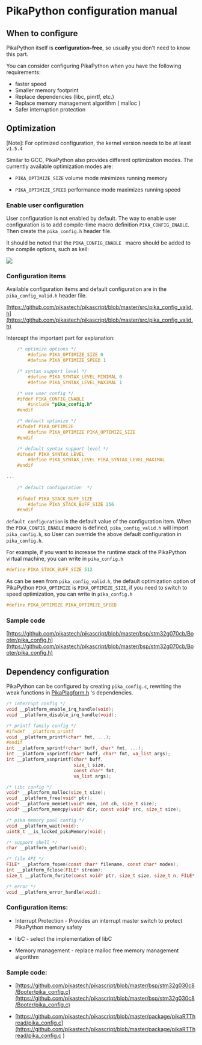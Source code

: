 # PikaPython configuration manual

## When to configure

PikaPython itself is **configuration-free**, so usually you don't need to know this part.

You can consider configuring PikaPython when you have the following requirements:

- faster speed
- Smaller memory footprint
- Replace dependencies (libc, pinrtf, etc.)
- Replace memory management algorithm ( malloc )
- Safer interruption protection
  
## Optimization

[Note]: For optimized configuration, the kernel version needs to be at least ```v1.5.4```

Similar to GCC, PikaPython also provides different optimization modes. The currently available optimization modes are:

- ```PIKA_OPTIMIZE_SIZE``` volume mode minimizes running memory

- ```PIKA_OPTIMIZE_SPEED``` performance mode maximizes running speed
  
### Enable user configuration

User configuration is not enabled by default. The way to enable user configuration is to add compile-time macro definition ``` PIKA_CONFIG_ENABLE ```. Then create the ```pika_config.h``` header file.

It should be noted that the ```PIKA_CONFIG_ENABLE ``` macro should be added to the compile options, such as keil:

![](assets/160849244-40fe7fa8-0e93-4791-8f14-bc044bbd0d59.png)

### Configuration items

Available configuration items and default configuration are in the ```pika_config_valid.h``` header file.

[https://github.com/pikastech/pikascript/blob/master/src/pika_config_valid.h](https://github.com/pikastech/pikascript/blob/master/src/pika_config_valid.h)

Intercept the important part for explanation:

```` c
    /* optimize options */
        #define PIKA_OPTIMIZE_SIZE 0
        #define PIKA_OPTIMIZE_SPEED 1

    /* syntax support level */
        #define PIKA_SYNTAX_LEVEL_MINIMAL 0
        #define PIKA_SYNTAX_LEVEL_MAXIMAL 1

    /* use user config */
    #ifdef PIKA_CONFIG_ENABLE
        #include "pika_config.h"
    #endif

    /* default optimize */
    #ifndef PIKA_OPTIMIZE
        #define PIKA_OPTIMIZE PIKA_OPTIMIZE_SIZE
    #endif

    /* default syntax support level */
    #ifndef PIKA_SYNTAX_LEVEL
        #define PIKA_SYNTAX_LEVEL PIKA_SYNTAX_LEVEL_MAXIMAL
    #endif

...
    
    /* default configuration  */
    
	#ifndef PIKA_STACK_BUFF_SIZE
        #define PIKA_STACK_BUFF_SIZE 256
    #endif
````

```default configuration``` is the default value of the configuration item. When the ```PIKA_CONFIG_ENABLE``` macro is defined, ```pika_config_valid.h``` will import ```pika_config.h```, so User can override the above default configuration in ```pika_config.h```.

For example, if you want to increase the runtime stack of the PikaPython virtual machine, you can write in ```pika_config.h```

```` c
#define PIKA_STACK_BUFF_SIZE 512
````

As can be seen from ```pika_config_valid.h```, the default optimization option of PikaPython ``` PIKA_OPTIMIZE ``` is ``` PIKA_OPTIMIZE_SIZE ```, if you need to switch to speed optimization, you can write in ```pika_config.h```

```` c
#define PIKA_OPTIMIZE PIKA_OPTIMIZE_SPEED
````
### Sample code

[https://github.com/pikastech/pikascript/blob/master/bsp/stm32g070cb/Booter/pika_config.h](https://github.com/pikastech/pikascript/blob/master/bsp/stm32g070cb/Booter/pika_config.h)

## Dependency configuration

PikaPython can be configured by creating ``pika_config.c``, rewriting the weak functions in [PikaPlagform.h](https://github.com/pikastech/pikascript/blob/master/src/PikaPlatform.h) 's dependencies.
```` c
/* interrupt config */
void __platform_enable_irq_handle(void);
void __platform_disable_irq_handle(void);

/* printf family config */
#ifndef __platform_printf
void __platform_printf(char* fmt, ...);
#endif
int __platform_sprintf(char* buff, char* fmt, ...);
int __platform_vsprintf(char* buff, char* fmt, va_list args);
int __platform_vsnprintf(char* buff,
                         size_t size,
                         const char* fmt,
                         va_list args);

/* libc config */
void* __platform_malloc(size_t size);
void __platform_free(void* ptr);
void* __platform_memset(void* mem, int ch, size_t size);
void* __platform_memcpy(void* dir, const void* src, size_t size);

/* pika memory pool config */
void __platform_wait(void);
uint8_t __is_locked_pikaMemory(void);

/* support shell */
char __platform_getchar(void);

/* file API */
FILE* __platform_fopen(const char* filename, const char* modes);
int __platform_fclose(FILE* stream);
size_t __platform_fwrite(const void* ptr, size_t size, size_t n, FILE* stream);

/* error */
void __platform_error_handle(void);
````
### Configuration items:

- Interrupt Protection - Provides an interrupt master switch to protect PikaPython memory safety
  
- libC - select the implementation of libC
  
- Memory management - replace malloc free memory management algorithm
  
### Sample code:
- [https://github.com/pikastech/pikascript/blob/master/bsp/stm32g030c8/Booter/pika_config.c](https://github.com/pikastech/pikascript/blob/master/bsp/stm32g030c8/Booter/pika_config.c)
  
- [https://github.com/pikastech/pikascript/blob/master/package/pikaRTThread/pika_config.c](https://github.com/pikastech/pikascript/blob/master/package/pikaRTThread/pika_config.c )
